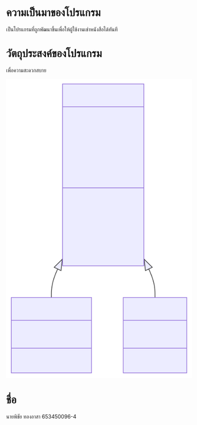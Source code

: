 # ความเป็นมาของโปรแกรม
เป็นโปรแกรมที่ถูกพัฒนาขึ้นเพื่อให้ผู้ใช้งานเช่าหนังสือได้ทันที

# วัตถุประสงค์ของโปรแกรม
เพื่อความสะดวกสบาย

![image info](./mermaid.svg)

# ชื่อ

นายพิชัย ทองอาสา 653450096-4